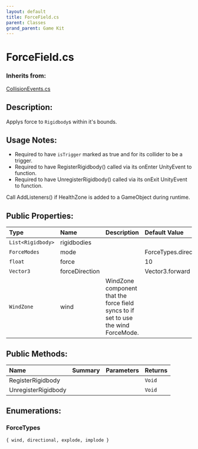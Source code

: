 ```yaml
---
layout: default
title: ForceField.cs
parent: Classes
grand_parent: Game Kit
---
```


# ForceField.cs

### Inherits from:
[CollisionEvents.cs](https://kitbashery.com/docs/game-kit/collision-events.html)

## Description:
Applys force to `Rigidbody`s within it's bounds.

## Usage Notes:
 
 * Required to have `isTrigger` marked as true and for its collider to be a trigger.
 * Required to have RegisterRigidbody() called via its onEnter UnityEvent to function.
 * Required to have UnregisterRigidbody() called via its onExit UnityEvent to function.

 Call AddListeners() if HealthZone is added to a GameObject during runtime.

## Public Properties:

| Type        | Name | Description         | Default Value |
|:-------------|:----|:--------------------|:--------------|
|  `List<Rigidbody>` | rigidbodies | |  |
|  `ForceModes` | mode | | ForceTypes.directional |
|  `float` | force |  | 10 |
|  `Vector3` | forceDirection |  | Vector3.forward |
|  `WindZone` | wind | WindZone component that the force field syncs to if set to use the wind ForceMode. |  |

## Public Methods:

| Name | Summary      | Parameters | Returns |
|:----|:--------------|:-----------|:--------|
| RegisterRigidbody |   |  | `Void` |
| UnregisterRigidbody |  |  | `Void` |

## Enumerations:

### ForceTypes

`{ wind, directional, explode, implode }`

